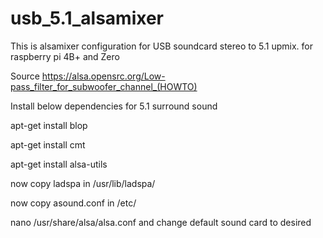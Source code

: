 # usb_5.1_alsamixer

This is alsamixer configuration for USB soundcard stereo to 5.1 upmix. for raspberry pi 4B+ and Zero

Source https://alsa.opensrc.org/Low-pass_filter_for_subwoofer_channel_(HOWTO)

Install below dependencies for 5.1 surround sound

apt-get install blop

apt-get install cmt

apt-get install alsa-utils

now copy ladspa in /usr/lib/ladspa/

now copy asound.conf in /etc/

nano /usr/share/alsa/alsa.conf and change default sound card to desired
